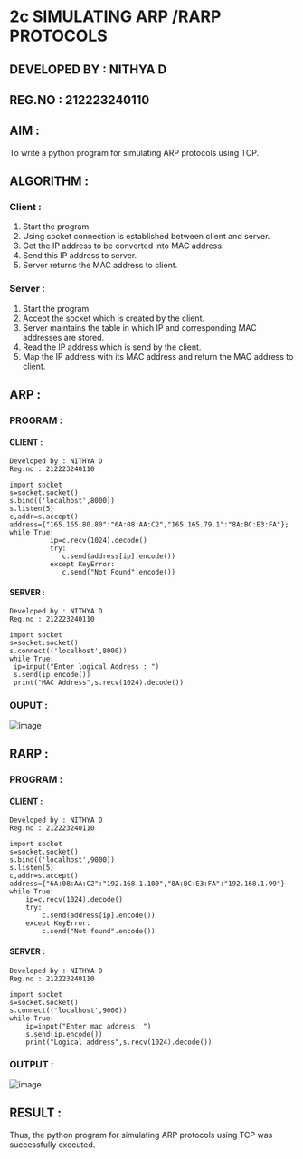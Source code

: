 # 2c  SIMULATING ARP /RARP PROTOCOLS
## DEVELOPED BY : NITHYA D
## REG.NO : 212223240110

## AIM :
To write a python program for simulating ARP protocols using TCP.
## ALGORITHM :
### Client :
1. Start the program.
2. Using socket connection is established between client and server.
3. Get the IP address to be converted into MAC address.
4. Send this IP address to server.
5. Server returns the MAC address to client.
### Server :
1. Start the program.
2. Accept the socket which is created by the client.
3. Server maintains the table in which IP and corresponding MAC addresses are stored.
4. Read the IP address which is send by the client.
5. Map the IP address with its MAC address and return the MAC address to client.

## ARP :
### PROGRAM :
#### CLIENT :
```
Developed by : NITHYA D
Reg.no : 212223240110

import socket
s=socket.socket()
s.bind(('localhost',8000))
s.listen(5)
c,addr=s.accept()
address={"165.165.80.80":"6A:08:AA:C2","165.165.79.1":"8A:BC:E3:FA"};
while True:
          ip=c.recv(1024).decode()
          try:
             c.send(address[ip].encode())
          except KeyError:
             c.send("Not Found".encode()) 
```
#### SERVER :
```
Developed by : NITHYA D
Reg.no : 212223240110

import socket
s=socket.socket()
s.connect(('localhost',8000))
while True:
 ip=input("Enter logical Address : ")
 s.send(ip.encode())
 print("MAC Address",s.recv(1024).decode())
```
### OUPUT :
![image](https://github.com/NithyaDayalan/2c.ARP_RARP_PROTOCOLS/assets/166380061/00d85e1a-3b5c-4aa2-9237-cf9a3214ebba)

## RARP :
### PROGRAM :
#### CLIENT :
```
Developed by : NITHYA D
Reg.no : 212223240110

import socket
s=socket.socket()
s.bind(('localhost',9000))
s.listen(5)
c,addr=s.accept()
address={"6A:08:AA:C2":"192.168.1.100","8A:BC:E3:FA":"192.168.1.99"}
while True:
    ip=c.recv(1024).decode()
    try:
        c.send(address[ip].encode())
    except KeyError:
        c.send("Not found".encode())
```
#### SERVER :
```
Developed by : NITHYA D
Reg.no : 212223240110

import socket
s=socket.socket()
s.connect(('localhost',9000))
while True:
    ip=input("Enter mac address: ")
    s.send(ip.encode())
    print("Logical address",s.recv(1024).decode())
```
### OUTPUT :
![image](https://github.com/NithyaDayalan/2c.ARP_RARP_PROTOCOLS/assets/166380061/1f82fdcd-68dd-424e-97db-ac195e1f1a25)

## RESULT :
Thus, the python program for simulating ARP protocols using TCP was successfully executed.
